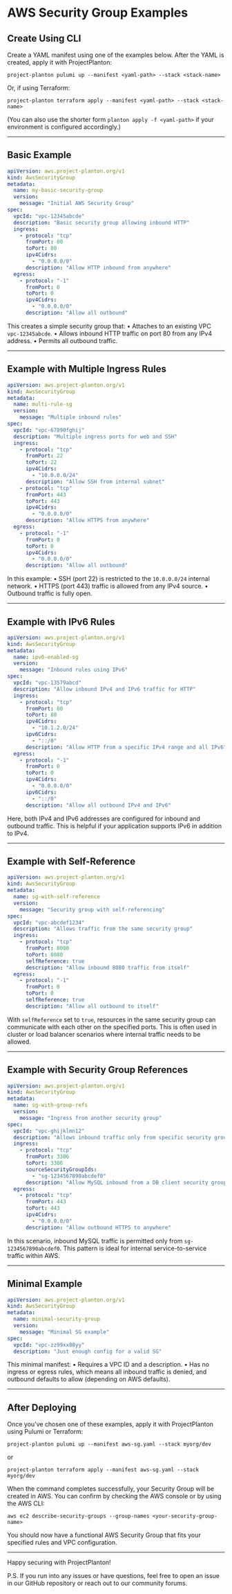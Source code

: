 # AWS Security Group Examples

## Create Using CLI

Create a YAML manifest using one of the examples below. After the YAML is created, apply it with ProjectPlanton:

```shell
project-planton pulumi up --manifest <yaml-path> --stack <stack-name>
```

Or, if using Terraform:

```shell
project-planton terraform apply --manifest <yaml-path> --stack <stack-name>
```

(You can also use the shorter form `planton apply -f <yaml-path>` if your environment is configured accordingly.)

---

## Basic Example

```yaml
apiVersion: aws.project-planton.org/v1
kind: AwsSecurityGroup
metadata:
  name: my-basic-security-group
  version:
    message: "Initial AWS Security Group"
spec:
  vpcId: "vpc-12345abcde"
  description: "Basic security group allowing inbound HTTP"
  ingress:
    - protocol: "tcp"
      fromPort: 80
      toPort: 80
      ipv4Cidrs:
        - "0.0.0.0/0"
      description: "Allow HTTP inbound from anywhere"
  egress:
    - protocol: "-1"
      fromPort: 0
      toPort: 0
      ipv4Cidrs:
        - "0.0.0.0/0"
      description: "Allow all outbound"
```

This creates a simple security group that:
• Attaches to an existing VPC `vpc-12345abcde`.
• Allows inbound HTTP traffic on port 80 from any IPv4 address.
• Permits all outbound traffic.

---

## Example with Multiple Ingress Rules

```yaml
apiVersion: aws.project-planton.org/v1
kind: AwsSecurityGroup
metadata:
  name: multi-rule-sg
  version:
    message: "Multiple inbound rules"
spec:
  vpcId: "vpc-67890fghij"
  description: "Multiple ingress ports for web and SSH"
  ingress:
    - protocol: "tcp"
      fromPort: 22
      toPort: 22
      ipv4Cidrs:
        - "10.0.0.0/24"
      description: "Allow SSH from internal subnet"
    - protocol: "tcp"
      fromPort: 443
      toPort: 443
      ipv4Cidrs:
        - "0.0.0.0/0"
      description: "Allow HTTPS from anywhere"
  egress:
    - protocol: "-1"
      fromPort: 0
      toPort: 0
      ipv4Cidrs:
        - "0.0.0.0/0"
      description: "Allow all outbound"
```

In this example:
• SSH (port 22) is restricted to the `10.0.0.0/24` internal network.
• HTTPS (port 443) traffic is allowed from any IPv4 source.
• Outbound traffic is fully open.

---

## Example with IPv6 Rules

```yaml
apiVersion: aws.project-planton.org/v1
kind: AwsSecurityGroup
metadata:
  name: ipv6-enabled-sg
  version:
    message: "Inbound rules using IPv6"
spec:
  vpcId: "vpc-13579abcd"
  description: "Allow inbound IPv4 and IPv6 traffic for HTTP"
  ingress:
    - protocol: "tcp"
      fromPort: 80
      toPort: 80
      ipv4Cidrs:
        - "10.1.2.0/24"
      ipv6Cidrs:
        - "::/0"
      description: "Allow HTTP from a specific IPv4 range and all IPv6"
  egress:
    - protocol: "-1"
      fromPort: 0
      toPort: 0
      ipv4Cidrs:
        - "0.0.0.0/0"
      ipv6Cidrs:
        - "::/0"
      description: "Allow all outbound IPv4 and IPv6"
```

Here, both IPv4 and IPv6 addresses are configured for inbound and outbound traffic. This is helpful if your application
supports IPv6 in addition to IPv4.

---

## Example with Self-Reference

```yaml
apiVersion: aws.project-planton.org/v1
kind: AwsSecurityGroup
metadata:
  name: sg-with-self-reference
  version:
    message: "Security group with self-referencing"
spec:
  vpcId: "vpc-abcdef1234"
  description: "Allows traffic from the same security group"
  ingress:
    - protocol: "tcp"
      fromPort: 8080
      toPort: 8080
      selfReference: true
      description: "Allow inbound 8080 traffic from itself"
  egress:
    - protocol: "-1"
      fromPort: 0
      toPort: 0
      selfReference: true
      description: "Allow all outbound to itself"
```

With `selfReference` set to `true`, resources in the same security group can communicate with each other on the
specified ports. This is often used in cluster or load balancer scenarios where internal traffic needs to be allowed.

---

## Example with Security Group References

```yaml
apiVersion: aws.project-planton.org/v1
kind: AwsSecurityGroup
metadata:
  name: sg-with-group-refs
  version:
    message: "Ingress from another security group"
spec:
  vpcId: "vpc-ghijklmn12"
  description: "Allows inbound traffic only from specific security group"
  ingress:
    - protocol: "tcp"
      fromPort: 3306
      toPort: 3306
      sourceSecurityGroupIds:
        - "sg-1234567890abcdef0"
      description: "Allow MySQL inbound from a DB client security group"
  egress:
    - protocol: "tcp"
      fromPort: 443
      toPort: 443
      ipv4Cidrs:
        - "0.0.0.0/0"
      description: "Allow outbound HTTPS to anywhere"
```

In this scenario, inbound MySQL traffic is permitted only from `sg-1234567890abcdef0`. This pattern is ideal for
internal service-to-service traffic within AWS.

---

## Minimal Example

```yaml
apiVersion: aws.project-planton.org/v1
kind: AwsSecurityGroup
metadata:
  name: minimal-security-group
  version:
    message: "Minimal SG example"
spec:
  vpcId: "vpc-zz99xx88yy"
  description: "Just enough config for a valid SG"
```

This minimal manifest:
• Requires a VPC ID and a description.
• Has no ingress or egress rules, which means all inbound traffic is denied, and outbound defaults to allow (depending
on AWS defaults).

---

## After Deploying

Once you’ve chosen one of these examples, apply it with ProjectPlanton using Pulumi or Terraform:

```shell
project-planton pulumi up --manifest aws-sg.yaml --stack myorg/dev
```

or

```shell
project-planton terraform apply --manifest aws-sg.yaml --stack myorg/dev
```

When the command completes successfully, your Security Group will be created in AWS. You can confirm by checking the AWS
console or by using the AWS CLI:

```shell
aws ec2 describe-security-groups --group-names <your-security-group-name>
```

You should now have a functional AWS Security Group that fits your specified rules and VPC configuration.

---

Happy securing with ProjectPlanton!

P.S. If you run into any issues or have questions, feel free to open an issue in our GitHub repository or reach out to
our community forums.
